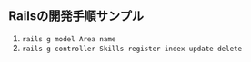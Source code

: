 ## Railsの開発手順サンプル
1. `rails g model Area name`
2. `rails g controller Skills register index update delete`
